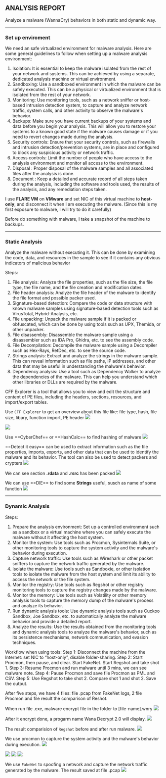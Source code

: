 ## ANALYSIS REPORT

Analyze a malware (WannaCry) behaviors in both static and dynamic way. 

-------
### Set up enviroment

We need an safe virtualized environment for malware analysis.
Here are some general guidelines to follow when setting up a malware analysis environment:
1. Isolation: It is essential to keep the malware isolated from the rest of your network and systems. This can be achieved by using a separate, dedicated analysis machine or virtual environment.
2. Sandboxing: Use a sandboxed environment in which the malware can be safely executed. This can be a physical or virtualized environment that is isolated from the rest of your network.
3. Monitoring: Use monitoring tools, such as a network sniffer or host-based intrusion detection system, to capture and analyze network traffic, system calls, and other activity to observe the malware's behavior.
4. Backups: Make sure you have current backups of your systems and data before you begin your analysis. This will allow you to restore your systems to a known good state if the malware causes damage or if you need to revert changes made during the analysis.
5. Security controls: Ensure that your security controls, such as firewalls and intrusion detection/prevention systems, are in place and configured to block any suspicious activity or network traffic.
6. Access controls: Limit the number of people who have access to the analysis environment and monitor all access to the environment.
7. Disposal : Proper disposal of the malware samples and all associated files after the analysis is done.
8. Document : Keep a detailed and accurate record of all steps taken during the analysis, including the software and tools used, the results of the analysis, and any remediation steps taken.

I use **FLARE VM** on **VMware** and set NIC of this virtual machine to **host-only**, and disconnect it when I am executing the malware. (Since this is my first exposure to malware, I will try to do it carefully)

Before do something with malware, I take a snapshot of the machine to backups.

---
### Static Analysis

Analyze the malware without executing it. This can be done by examining the code, data, and resources in the sample to see if it contains any obvious indicators of malicious behavior

Steps:
1.  File analysis: Analyze the file properties, such as the file size, the file type, the file name, and the file creation and modification dates.
2.  File header analysis: Analyze the file header of the malware to identify the file format and possible packer used.
3.  Signature-based detection: Compare the code or data structure with known malware samples using signature-based detection tools such as VirusTotal, Hybrid-Analysis, etc.
4.  File unpacking: Unpack the malware sample if it is packed or obfuscated, which can be done by using tools such as UPX, Themida, or other unpacker.
5.  File disassembly: Disassemble the malware sample using a disassembler such as IDA Pro, Ghidra, etc. to see the assembly code.
6.  File Decompilation: Decompile the malware sample using a Decompiler such as Hex-Rays, RetDec, etc. to see the source code.
7.  Strings analysis: Extract and analyze the strings in the malware sample. This can reveal information such as file paths, IP addresses, and other data that may be useful in understanding the malware's behavior.
8.  Dependency analysis: Use a tool such as Dependency Walker to analyze the dependencies of the malware. This can help you understand which other libraries or DLLs are required by the malware.

CFF Explorer is a tool that allows you to view and edit the structure and content of PE files, including the headers, sections, resources, and import/export tables.

Use `CFF Explorer` to get an overview about this file like: file type, hash, file size, libary, function import, PE header
![](IMG/Pasted%20image%2020230113170525.png)

![](IMG/Pasted%20image%2020230113170650.png)

Use ==CyberChef== or ==HashCalc== to find hashing of malware
![](IMG/Pasted%20image%2020230113170951.png)

==Detect it easy== can be used to extract information such as the file properties, imports, exports, and other data that can be used to identify the malware and its behavior. The tool can also be used to detect packers and crypters
![](IMG/Pasted%20image%2020230113171236.png)

We can see section **.rdata** and **.rsrc** has been packed
![](IMG/Pasted%20image%2020230113171251.png)

We can use ==DIE== to find some **Strings** useful, susch as name of some function
![](IMG/Pasted%20image%2020230113171631.png)


---

### Dynamic Analysis


Steps:
1.  Prepare the analysis environment: Set up a controlled environment such as a sandbox or a virtual machine where you can safely execute the malware without it affecting the host system.
2.  Monitor the system: Use tools such as Procmon, Sysinternals Suite, or other monitoring tools to capture the system activity and the malware's behavior during execution.
3.  Capture network traffic: Use tools such as Wireshark or other packet sniffers to capture the network traffic generated by the malware.
4.  Isolate the malware: Use tools such as Sandboxie, or other isolation tools to isolate the malware from the host system and limit its ability to access the network or the file system.
5.  Monitor the registry: Use tools such as Regshot or other registry monitoring tools to capture the registry changes made by the malware.
6.  Monitor the memory: Use tools such as Volatility or other memory analysis tools to capture the memory dump of the malware's process and analyze its behavior.
7.  Run dynamic analysis tools: Use dynamic analysis tools such as Cuckoo Sandbox, Joe Sandbox, etc. to automatically analyze the malware behavior and provide a detailed report.
8.  Analyze the results: Use the results obtained from the monitoring tools and dynamic analysis tools to analyze the malware's behavior, such as its persistence mechanisms, network communication, and evasion techniques.


Workflow when using tools:
Step 1: Disconnect the machine from the Internet: set NIC to “host-only”, disable folder-sharing.
Step 2: Start Procmon, then pause, and clear. Start FakeNet. Start Regshot and take shot 1.
Step 3: Resume Procmon and run malware until 3 mins, we can see malware note.
Step 4: Pause Procmon and save file Procmon as PML and CSV.
Step 5: Use Regshot to take shot 2. Compare shot 1 and shot 2. Save the output.

After five steps, we have 4 files: file .pcap from FakeNet logs, 2 file Procmon and file result the comparison of Reshot.

When run file .exe, malware encrypt file in the folder to [file-name].wnry
![](IMG/Pasted%20image%2020230116025938.png)

After it encrypt done, a progarm name Wana Decrypt 2.0 will display.
![](IMG/Pasted%20image%2020230116030025.png)


The result comparision of `Regshot` before and after run malware.
![](IMG/Pasted%20image%2020230116030300.png)

We use procmon to capture the system activity and the malware's behavior during execution.
![](IMG/Pasted%20image%2020230116030333.png)

![](IMG/Pasted%20image%2020230116030409.png)
![](IMG/Pasted%20image%2020230116030502.png)
![](IMG/Pasted%20image%2020230116030533.png)

We use `FakeNet` to spoofing a network and capture the network traffic generated by the malware. The result saved at file .pcap
![](IMG/Pasted%20image%2020230116030626.png)
